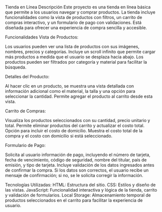 Tienda en Línea Descripción Este proyecto es una tienda en línea básica que permite a los usuarios navegar y comprar productos. La tienda incluye funcionalidades como la vista de productos con filtros, un carrito de compras interactivo, y un formulario de pago con validaciones. Está diseñada para ofrecer una experiencia de compra sencilla y accesible.

Funcionalidades Vista de Productos:

Los usuarios pueden ver una lista de productos con sus imágenes, nombres, precios y categorías. Incluye un scroll infinito que permite cargar más productos a medida que el usuario se desplaza hacia abajo. Los productos pueden ser filtrados por categoría y material para facilitar la búsqueda.

Detalles del Producto:

Al hacer clic en un producto, se muestra una vista detallada con información adicional como el material, la talla y una opción para seleccionar la cantidad. Permite agregar el producto al carrito desde esta vista.

Carrito de Compras:

Visualiza los productos seleccionados con su cantidad, precio unitario y total. Permite eliminar productos del carrito y actualizar el costo total. Opción para incluir el costo de domicilio. Muestra el costo total de la compra y el costo con domicilio si está seleccionado.

Formulario de Pago:

Solicita al usuario información de pago, incluyendo el número de tarjeta, fecha de vencimiento, código de seguridad, nombre del titular, país de emisión, y tipo de tarjeta. Incluye validación de los datos ingresados antes de confirmar la compra. Si los datos son correctos, el usuario recibe un mensaje de confirmación; si no, se le solicita corregir la información.

Tecnologías Utilizadas: HTML: Estructura del sitio. CSS: Estilos y diseño de las vistas. JavaScript: Funcionalidad interactiva y lógica de la tienda, carrito y validación de formularios. Local Storage: Almacenamiento temporal de productos seleccionados en el carrito para facilitar la experiencia de usuario.
